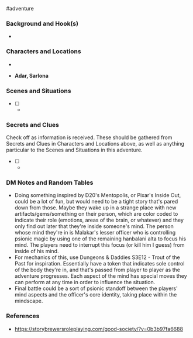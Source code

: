  #adventure 

### Background and Hook(s)

* 

### Characters and Locations

* 

* **Adar, Sarlona**

### Scenes and Situations

 - [ ] -

### Secrets and Clues
Check off as information is received. These should be gathered from Secrets and Clues in Characters and Locations above, as well as anything particular to the Scenes and Situations in this adventure.

 - [ ] -

### DM Notes and Random Tables

- Doing something inspired by D20's Mentopolis, or Pixar's Inside Out, could be a lot of fun, but would need to be a tight story that's pared down from those. Maybe they wake up in a strange place with new artifacts/gems/something on their person, which are color coded to indicate their role (emotions, areas of the brain, or whatever) and they only find out later that they're inside someone's mind. The person whose mind they're in is Malakar's lesser officer who is controlling psionic magic by using one of the remaining hanbalani alta to focus his mind. The players need to interrupt this focus (or kill him I guess) from inside of his mind.
- For mechanics of this, use Dungeons & Daddies S3E12 - Trout of the Past for inspiration. Essentially have a token that indicates sole control of the body they're in, and that's passed from player to player as the adventure progresses. Each aspect of the mind has special moves they can perform at any time in order to influence the situation.
- Final battle could be a sort of psionic standoff between the players' mind aspects and the officer's core identity, taking place within the mindscape.

### References

- https://storybrewersroleplaying.com/good-society/?v=0b3b97fa6688
